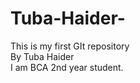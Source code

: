 # Tuba-Haider-
This is my first  GIt repository 
<br>
By Tuba Haider 
<br>
I am BCA 2nd year student.
